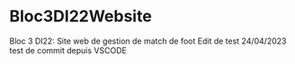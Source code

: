 # Bloc3DI22Website
Bloc 3 DI22: Site web de gestion de match de foot
Edit de test 24/04/2023
test de commit depuis VSCODE

